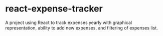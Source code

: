 # react-expense-tracker

A project using React to track expenses yearly with graphical representation, ability to add new expenses, and filtering of expenses list.

